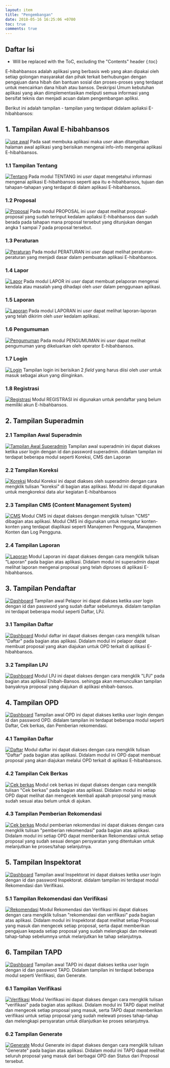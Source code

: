```yaml
---
layout: item
title: "Pengembangan"
date: 2018-05-16 16:25:06 +0700
toc: true
comments: true
---
```


## Daftar Isi
* Will be replaced with the ToC, excluding the "Contents" header
{:toc}

E-hibahbansos adalah aplikasi yang berbasis web yang akan dipakai oleh setiap golongan masyarakat dan pihak terkait berhubungan dengan pengajuan dana hibah dan bantuan sosial dan proses-proses yang terdapat untuk mencairkan dana hibah atau bansos.
Deskripsi Umum kebutuhan aplikasi yang akan diimplementasikan meliputi semua informasi yang bersifat teknis dan menjadi acuan dalam pengembangan apliksi.

Berikut ini adalah tampilan - tampilan yang terdapat didalam apliaksi E-hibahbansos:

## 1. Tampilan Awal E-hibahbansos
[![use awal](../images/pengembangan/tampilan-awal.png)](../images/pengembangan/tampilan-awal.png)
Pada saat membuka aplikasi maka *user* akan ditampilkan halaman awal aplikasi yang berisikan mengenai info-info mengenai aplikasi E-hibahbansos.

### 1.1 Tampilan Tentang
[![Tentang](../images/pengembangan/tentang.png)](../images/pengembangan/tentang.png)
Pada modul TENTANG ini *user* dapat mengetahui informasi mengenai aplikasi E-hibahbansos seperti apa itu e-hibahbansos, tujuan dan tahapan-tahapan yang terdapat di dalam aplikasi E-hibahbansos.

### 1.2 Proposal
[![Proposal](../images/pengembangan/proposal.png)](../images/pengembangan/proposal.png)
Pada modul PROPOSAL ini *user* dapat melihat proposal-proposal yang sudah terinput kedalam apliaksi E-hibahbansos dan sudah berada pada tahapan mana proposal tersebut yang ditunjukan dengan angka 1 sampai 7 pada proposal tersebut.

### 1.3 Peraturan
[![Peraturan](../images/pengembangan/peraturan.png)](../images/pengembangan/peraturan.png)
Pada modul PERATURAN ini *user* dapat melihat peraturan-peraturan yang menjadi dasar dalam pembuatan aplikasi E-hibahbansos.

### 1.4 Lapor
[![Lapor](../images/pengembangan/lapor.png)](../images/pengembangan/lapor.png)
Pada modul LAPOR ini *user* dapat membuat pelaporan mengenai kendala atau masalah yang dihadapi oleh *user* dalam penggunaan aplikasi.

### 1.5 Laporan
[![Laporan](../images/pengembangan/laporan.png)](../images/pengembangan/laporan.png)
Pada modul LAPORAN ini *user* dapat melihat laporan-laporan yang telah dikirim oleh *user* kedalam aplikasi.

### 1.6 Pengumuman
[![Pengumuman](../images/pengembangan/pengumuman.png)](../images/pengembangan/pengumuman.png)
Pada modul PENGUMUMAN ini *user* dapat melihat pengumuman yang  dikeluarkan oleh operator E-hibahbansos.

### 1.7 Login
[![Login](../images/pengembangan/login.png)](../images/pengembangan/login.png)
Tampilan login ini berisikan 2 *field* yang harus diisi oleh *user* untuk masuk sebagai akun yang diinginkan.

### 1.8 Registrasi
[![Registrasi](../images/pengembangan/registrasi.png)](../images/pengembangan/registrasi.png)
Modul REGISTRASI ini digunakan untuk pendaftar yang belum memiliki akun E-hibahbansos.

## 2. Tampilan Superadmin

### 2.1 Tampilan Awal Superadmin
[![Tampilan Awal Superadmin](../images/pengembangan/sa-awal.png)](../images/pengembangan/sa-awal.png)
Tampilan awal superadmin ini dapat diakses ketika *user* login dengan id dan password superadmin. didalam tampilan ini terdapat beberapa modul seperti Koreksi, CMS dan Laporan

### 2.2 Tampilan Koreksi
[![Koreksi](../images/pengembangan/sa-koreksi.png)](../images/pengembangan/sa-koreksi.png)
Modul Koreksi ini dapat diakses oleh superadmin dengan cara mengklik tulisan "koreksi" di bagian atas aplikasi. Modul ini dapat digunakan untuk mengkoreksi data alur kegiatan E-hibahbansos

### 2.3 Tampilan CMS (Content Management System)
[![CMS](../images/pengembangan/sa-cms.png)](../images/pengembangan/sa-cms.png)
Modul CMS ini dapat diakses dengan mengklik tulisan "CMS" dibagian atas aplikasi. Modul CMS ini digunakan untuk mengatur konten-konten yang terdapat diaplikasi seperti Manajemen Pengguna, Manajemen Konten dan Log Pengguna.

### 2.4 Tampilan Laporan
[![Laporan](../images/pengembangan/sa-laporan.png)](../images/pengembangan/sa-laporan.png)
Modul Laporan ini dapat diakses dengan cara mengklik tulisan "Laporan" pada bagian atas aplikasi. Didalam modul ini superadmin dapat melihat laporan mengenai proposal yang telah diproses di aplikasi E-hibahbansos.

## 3. Tampilan Pendaftar
[![Dashboard](../images/pengembangan/sa-dashboard-pelapor.png)](../images/pengembangan/sa-dashboard-pelapor.png)
Tampilan awal Pelapor ini dapat diakses ketika *user* login dengan id dan password yang sudah daftar sebelumnya. didalam tampilan ini terdapat beberapa modul seperti Daftar, LPJ.

### 3.1 Tampilan Daftar
[![Dashboard](../images/pengembangan/sa-daftar-pelapor.png)](../images/pengembangan/sa-daftar-pelapor.png)
Modul daftar ini dapat diakses dengan cara mengklik tulisan "Daftar" pada bagian atas aplikasi. Didalam modul ini pelapor dapat membuat proposal yang akan diajukan untuk OPD terkait di aplikasi E-hibahbansos.

### 3.2 Tampilan LPJ
[![Dashboard](../images/pengembangan/sa-lpj-pelapor.png)](../images/pengembangan/sa-lpj-pelapor.png)
Modul LPJ ini dapat diakses dengan cara mengklik "LPJ" pada bagian atas aplikasi Ehibah-Bansos. sehingga akan memunculkan tampilan banyaknya proposal yang diajukan di aplikasi ehibah-bansos.

## 4. Tampilan OPD
[![Dashboard](../images/pengembangan/sa-dashboard-opd.png)](../images/pengembangan/sa-dashboard-opd.png)
Tampilan awal OPD ini dapat diakses ketika *user* login dengan id dan password OPD. didalam tampilan ini terdapat beberapa modul seperti Daftar, Cek berkas, dan Pemberian rekomendasi.

### 4.1 Tampilan Daftar
[![Daftar](../images/pengembangan/sa-daftar-opd.png)](../images/pengembangan/sa-daftar-opd.png)
Modul daftar ini dapat diakses dengan cara mengklik tulisan "Daftar" pada bagian atas aplikasi. Didalam modul ini OPD dapat membuat proposal yang akan diajukan melalui OPD terkait di aplikasi E-hibahbansos.

### 4.2 Tampilan Cek Berkas
[![Cek berkas](../images/pengembangan/sa-cek-berkas-opd.png)](../images/pengembangan/sa-cek-berkas-opd.png)
Modul cek berkas ini dapat diakses dengan cara mengklik tulisan "Cek berkas" pada bagian atas aplikasi. Didalam modul ini setiap OPD dapat melihat dan mengecek kembali apakah proposal yang masuk sudah sesuai atau belum untuk di ajukan.

### 4.3 Tampilan Pemberian Rekomendasi
[![Cek berkas](../images/pengembangan/sa-pemberian-rekomendasi-opd.png)](../images/pengembangan/sa-pemberian-rekomendasi-opd.png)
Modul pemberian rekomendasi ini dapat diakses dengan cara mengklik tulisan "pemberian rekomendasi" pada bagian atas aplikasi. Didalam modul ini setiap OPD dapat memberikan Rekomendasi untuk setiap proposal yang sudah sesuai dengan persyaratan yang ditentukan untuk melanjutkan ke proses/tahap selanjutnya.

## 5. Tampilan Inspektorat
[![Dashboard](../images/pengembangan/sa-dashboard-inspektorat.png)](../images/pengembangan/sa-dashboard-inspektorat.png)
Tampilan awal Inspektorat ini dapat diakses ketika *user* login dengan id dan password Inspektorat. didalam tampilan ini terdapat modul Rekomendasi dan Verifikasi.

### 5.1 Tampilan Rekomendasi dan Verifikasi
[![Rekomendasi](../images/pengembangan/sa-rekomendasi-inspektorat.png)](../images/pengembangan/sa-rekomendasi-inspektorat.png)
Modul Rekomendasi dan Verifikasi ini dapat diakses dengan cara mengklik tulisan "rekomendasi dan verifikasi" pada bagian atas aplikasi. Didalam modul ini Inspektorat dapat melihat setiap Proposal yang masuk dan mengecek setiap proposal, serta dapat memberikan pengajuan kepada setiap proposal yang sudah melengkapi dan melewati tahap-tahap sebelumnya untuk melanjutkan ke tahap selanjutnya.

## 6. Tampilan TAPD
[![Dashboard](../images/pengembangan/sa-dashboard-tapd.png)](../images/pengembangan/sa-dashboard-tapd.png)
Tampilan awal TAPD ini dapat diakses ketika *user* login dengan id dan password TAPD. Didalam tampilan ini terdapat beberapa modul seperti Verifikasi, dan Generate.

### 6.1 Tampilan Verifikasi
[![Verifikasi](../images/pengembangan/sa-verifikasi-tapd.png)](../images/pengembangan/sa-verifikasi-tapd.png)
Modul Verifikasi ini dapat diakses dengan cara mengklik tulisan "verifikasi" pada bagian atas aplikasi. Didalam modul ini TAPD dapat melihat dan mengecek setiap proposal yang masuk, serta TAPD dapat memberikan verifikasi untuk setiap proposal yang sudah melewati proses tahap-tahap dan melengkapi persyaratan untuk dilanjutkan ke proses selanjutnya.

### 6.2 Tampilan Generate
[![Generate](../images/pengembangan/sa-generate-tapd.png)](../images/pengembangan/sa-generate-tapd.png)
Modul Generate ini dapat diakses dengan cara mengklik tulisan "Generate" pada bagian atas aplikasi. Didalam modul ini TAPD dapat
melihat seluruh proposal yang masuk dari berbagai OPD dan Status dari Proposal tersebut.
